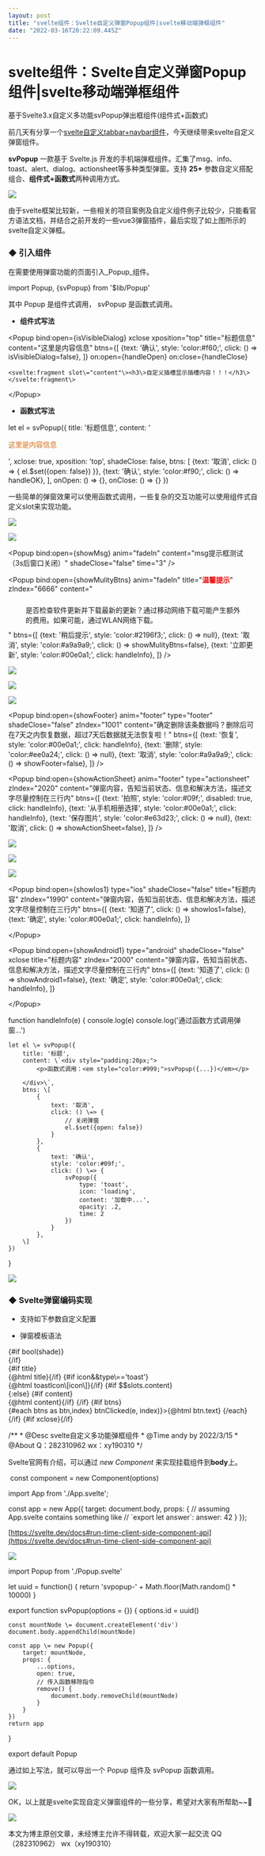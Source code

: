 ```yaml
---
layout: post
title: "svelte组件：Svelte自定义弹窗Popup组件|svelte移动端弹框组件"
date: "2022-03-16T20:22:09.445Z"
---
```

svelte组件：Svelte自定义弹窗Popup组件|svelte移动端弹框组件
=========================================

基于Svelte3.x自定义多功能svPopup弹出框组件(组件式+函数式)

前几天有分享一个[svelte自定义tabbar+navbar组件](https://www.cnblogs.com/xiaoyan2017/p/15996146.html)，今天继续带来svelte自定义弹窗组件。

**svPopup** 一款基于 Svelte.js 开发的手机端弹框组件。汇集了msg、info、toast、alert、dialog、actionsheet等多种类型弹窗。支持 **25+** 参数自定义搭配组合、**组件式+函数式**两种调用方式。

![](https://img2022.cnblogs.com/blog/1289798/202203/1289798-20220316230953771-947069283.gif)

由于svelte框架比较新，一些相关的项目案例及自定义组件例子比较少，只能看官方语法文档，并结合之前开发的一些vue3弹窗插件，最后实现了如上图所示的svelte自定义弹框。

### **◆ 引入组件**

在需要使用弹窗功能的页面引入_Popup_组件。

import Popup, {svPopup} from '$lib/Popup'

其中 Popup 是组件式调用， svPopup 是函数式调用。

*   **组件式写法**

<Popup 
    bind:open\={isVisibleDialog}
    xclose
    xposition\="top"
    title\="标题信息"
    content\="这里是内容信息"
    btns\={\[
        {text: '确认', style: 'color:#f60;', click: () \=\> isVisibleDialog=false},
    \]}
    on:open={handleOpen}
    on:close={handleClose}
>
    <svelte:fragment slot\="content"\><h3\>自定义插槽显示插槽内容！！！</h3\></svelte:fragment\>
</Popup\>

*   **函数式写法**

let el = svPopup({
    title: '标题信息',
    content: '<p style='color:#df6a16;'>这里是内容信息</p>',
    xclose: true,
    xposition: 'top',
    shadeClose: false,
    btns: \[
        {text: '取消', click: () => { el.$set({open: false}) }},
        {text: '确认', style: 'color:#f90;', click: () => handleOK},
    \],
    onOpen: () \=> {},
    onClose: () \=> {}
})

一些简单的弹窗效果可以使用函数式调用，一些复杂的交互功能可以使用组件式自定义slot来实现功能。

![](https://img2022.cnblogs.com/blog/1289798/202203/1289798-20220316233908506-1488935349.png)

![](https://img2022.cnblogs.com/blog/1289798/202203/1289798-20220316233954838-1037127743.png)

<!-- msg提示 \-->
<Popup bind:open\={showMsg} anim\="fadeIn" content\="msg提示框测试（3s后窗口关闭）" shadeClose\="false" time\="3" />

<!-- 自定义多按钮 \-->
<Popup bind:open\={showMulityBtns} anim\="fadeIn" title\="<b style='color:red;'>温馨提示</b>" zIndex\="6666"
    content\="<div style='padding:10px 35px;'>是否检查软件更新并下载最新的更新？通过移动网络下载可能产生额外的费用。如果可能，通过WLAN网络下载。</div>"
    btns\={\[
        {text: '稍后提示', style: 'color:#2196f3;', click: () \=\> null},
        {text: '取消', style: 'color:#a9a9a9;', click: () => showMulityBtns=false},
        {text: '立即更新', style: 'color:#00e0a1;', click: handleInfo},
    \]}
/>

![](https://img2022.cnblogs.com/blog/1289798/202203/1289798-20220316234224266-1967813030.png)

![](https://img2022.cnblogs.com/blog/1289798/202203/1289798-20220316234249746-147365792.png)

![](https://img2022.cnblogs.com/blog/1289798/202203/1289798-20220316234331759-194331315.png)

<!-- 底部对话框 \-->
<Popup bind:open\={showFooter} anim\="footer" type\="footer" shadeClose\="false" zIndex\="1001"
    content\="确定删除该条数据吗？删除后可在7天之内恢复数据，超过7天后数据就无法恢复啦！"
    btns\={\[
        {text: '恢复', style: 'color:#00e0a1;', click: handleInfo},
        {text: '删除', style: 'color:#ee0a24;', click: () \=\> null},
        {text: '取消', style: 'color:#a9a9a9;', click: () => showFooter=false},
    \]}
/>

<!-- ActionSheet底部弹出式菜单 \-->
<Popup bind:open\={showActionSheet} anim\="footer" type\="actionsheet" zIndex\="2020"
    content\="弹窗内容，告知当前状态、信息和解决方法，描述文字尽量控制在三行内"
    btns\={\[
        {text: '拍照', style: 'color:#09f;', disabled: true, click: handleInfo},
        {text: '从手机相册选择', style: 'color:#00e0a1;', click: handleInfo},
        {text: '保存图片', style: 'color:#e63d23;', click: () \=\> null},
        {text: '取消', click: () => showActionSheet=false},
    \]}
/>

![](https://img2022.cnblogs.com/blog/1289798/202203/1289798-20220316234451400-878659200.png)

![](https://img2022.cnblogs.com/blog/1289798/202203/1289798-20220316234520003-21982872.png)

![](https://img2022.cnblogs.com/blog/1289798/202203/1289798-20220316234608733-1950613348.png)

<!-- Ios样式 \-->
<Popup bind:open\={showIos1} type\="ios" shadeClose\="false" title\="标题内容" zIndex\="1990"
    content\="弹窗内容，告知当前状态、信息和解决方法，描述文字尽量控制在三行内"
    btns\={\[
        {text: '知道了', click: () \=\> showIos1=false},
        {text: '确定', style: 'color:#00e0a1;', click: handleInfo},
    \]}
>
</Popup\>

<!-- Android样式 \-->
<Popup bind:open\={showAndroid1} type\="android" shadeClose\="false" xclose title\="标题内容" zIndex\="2000"
    content\="弹窗内容，告知当前状态、信息和解决方法，描述文字尽量控制在三行内"
    btns\={\[
        {text: '知道了', click: () \=\> showAndroid1=false},
        {text: '确定', style: 'color:#00e0a1;', click: handleInfo},
    \]}
>
</Popup\>

function handleInfo(e) {
    console.log(e)
    console.log('通过函数方式调用弹窗...')
    
    let el \= svPopup({
        title: '标题',
        content: \`<div style="padding:20px;">
            <p>函数式调用：<em style="color:#999;">svPopup({...})</em></p>
            
        </div>\`,
        btns: \[
            {
                text: '取消',
                click: () \=> {
                    // 关闭弹窗
                    el.$set({open: false})
                }
            },
            {
                text: '确认',
                style: 'color:#09f;',
                click: () \=> {
                    svPopup({
                        type: 'toast',
                        icon: 'loading',
                        content: '加载中...',
                        opacity: .2,
                        time: 2
                    })
                }
            },
        \]
    })
}

![](https://img2022.cnblogs.com/blog/1289798/202203/1289798-20220316235001392-368609905.png)

### **◆ Svelte弹窗编码实现**

*   支持如下参数自定义配置

<script>
    // 是否打开弹窗bind:open={showDialog}
    export let open = false
    // 弹窗标识符
    // export let id = 'svpopup-' + Math.random().toString(32)
    export let id = undefined
    // 标题
    export let title = ''
    // 内容
    export let content = ''
    // 弹窗类型
    export let type = ''
    // 自定义弹窗样式
    export let popupStyle = undefined
    // toast图标
    export let icon = ''
    // 是否显示遮罩层
    export let shade = true
    // 点击遮罩层是否关闭
    export let shadeClose = true
    // 遮罩层透明度
    export let opacity = ''
    // 是否显示圆角
    export let round = false
    // 是否显示关闭图标
    export let xclose = false
    // 关闭图标位置
    export let xposition = 'right'
    // 关闭图标颜色
    export let xcolor = '#333'
    // 弹窗动画
    export let anim = 'scaleIn'
    // 弹窗位置
    export let position = ''
    // 长按/右键弹窗
    export let follow = null
    // 弹窗自动关闭时间
    export let time = 0
    // 弹窗层级
    export let zIndex = 202203
    // 弹窗按钮组
    export let btns = null
    /\* export let btns = \[
        { text: '取消', style: 'color:#aaa', disabled: true, click: null },
        { text: '确定', style: 'color:#f90', click: null }
    \] \*/

    // 函数式打开|关闭回调
    export let onOpen = undefined
    export let onClose \= undefined

    // 接收函数式移除指令
    export let remove = undefined

    // ...

</script>

*   弹窗模板语法

<div class\="sv\_\_popup" class:opened class:sv\_\_popup-closed\={closeCls} id\={id} style\="z-index: {zIndex}" bind:this\={el}\>
    {#if bool(shade)}<div class\="vui\_\_overlay" on:click\={shadeClicked} style:opacity\></div\>{/if}
    <div class\="vui\_\_wrap"\>
        <div class\="vui\_\_wrap-section"\>
            <div class\="vui\_\_wrap-child {type&&'popupui\_\_'+type} anim-{anim} {position}" class:round style\="{popupStyle}"\>
                {#if title}<div class\="vui\_\_wrap-tit"\>{@html title}</div\>{/if}
                {#if icon&&type\=='toast'}<div class\="vui\_\_toast-icon"\>{@html toastIcon\[icon\]}</div\>{/if}
                {#if $$slots.content}
                    <div class\="vui\_\_wrap-cnt"\><slot name\="content" /></div\>
                {:else}
                    {#if content}<div class\="vui\_\_wrap-cnt"\>{@html content}</div\>{/if}
                {/if}
                <slot />
                {#if btns}
                    <div class\="vui\_\_wrap-btns"\>
                        {#each btns as btn,index}
                            <span class\="btn"style\="{btn.style}" on:click\={e =\> btnClicked(e, index)}>{@html btn.text}</span\>
                        {/each}
                    </div\>
                {/if}
                {#if xclose}<span class\="vui\_\_xclose {xposition}" style\="color: {xcolor}" on:click\={hide}\></span\>{/if}
            </div\>
        </div\>
    </div\>
</div\>

/\*\*
 \* @Desc     svelte自定义多功能弹框组件
 \* @Time     andy by 2022/3/15
 \* @About    Q：282310962  wx：xy190310
 \*/
<script>
    // ...
    import { onMount, afterUpdate, createEventDispatcher, tick } from 'svelte'
    const dispatch \= createEventDispatcher()

    let opened \= false
    let closeCls \= undefined
    let toastIcon \= {
        loading: '',
        success: '',
        fail: '',
    }

    const bool \= (boolean) => JSON.parse(boolean) ? true : false

    onMount(() \=> {
        console.log('监听弹窗开启...')
        return () => {
            console.log('监听弹窗关闭...')
        }
    })

    afterUpdate(() \=> {
        // console.log('监听弹窗更新...')
        /\* if(opened) {
            if(!open) {
                opened = false
                dispatch('close')
            }
        }else if(open) {
            opened = true
            dispatch('open')
        } \*/
    })

    $: if(open) {
        show()
    }else {
        hide()
    }

    /\*\*
     \* 打开弹窗
     \*/
    async function show() {
        if(opened) return
        opened \= true
        dispatch('open')
        typeof onOpen == 'function' && onOpen()

        zIndex \= getZIndex() + 1

        // 倒计时关闭
        if(time) {
            index++
            if(timer\[index\] != null) clearTimeout(timer\[index\])
            timer\[index\] \= setTimeout(() => {
                hide()
            }, parseInt(time)\*1000)
        }

        // 长按|右键菜单
        if(follow) {
            // ...
        }
    }

   /\*\*
     \* 关闭弹窗
     \*/
    function hide() {
        if(!opened) return
        closeCls \= true
        setTimeout(() \=> {
            opened \= false
            closeCls \= false
            open \= false
            // ...
        }, 200)
    }

    // 点击遮罩层
    function shadeClicked() {
        if(bool(shadeClose)) {
            hide()
        }
    }
    
    // ...// 临界坐标点
    function getPos(x, y, ow, oh, winW, winH) {
        let l \= (x + ow) > winW ? x - ow : x
        let t \= (y + oh) > winH ? y - oh : y
        return \[l, t\]
    }
</script>

Svelte官网有介绍，可以通过 _new Component_ 来实现挂载组件到**body**上。

 const component = new Component(options) 

import App from './App.svelte';

const app \= new App({
    target: document.body,
    props: {
        // assuming App.svelte contains something like
        // \`export let answer\`:
        answer: 42
    }
});

[https://svelte.dev/docs#run-time-client-side-component-api](https://svelte.dev/docs#run-time-client-side-component-api)

![](https://img2022.cnblogs.com/blog/1289798/202203/1289798-20220317000756676-898213888.png)

import Popup from './Popup.svelte'

let uuid \= function() {
    return 'svpopup-' + Math.floor(Math.random() \* 10000)
}

export function svPopup(options = {}) {
    options.id \= uuid()

    const mountNode \= document.createElement('div')
    document.body.appendChild(mountNode)

    const app \= new Popup({
        target: mountNode,
        props: {
            ...options,
            open: true,
            // 传入函数移除指令
            remove() {
                document.body.removeChild(mountNode)
            }
        }
    })
    return app
}

export default Popup

通过如上写法，就可以导出一个 Popup 组件及 svPopup 函数调用。

![](https://img2022.cnblogs.com/blog/1289798/202203/1289798-20220317001157371-274801193.png)

OK，以上就是svelte实现自定义弹窗组件的一些分享，希望对大家有所帮助~~💪

![](https://img2022.cnblogs.com/blog/1289798/202203/1289798-20220317001229719-980659657.gif)

本文为博主原创文章，未经博主允许不得转载，欢迎大家一起交流 QQ（282310962） wx（xy190310）